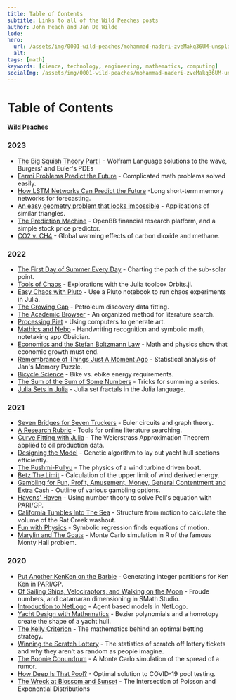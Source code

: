 ```yaml
---
title: Table of Contents
subtitle: Links to all of the Wild Peaches posts
author: John Peach and Jan De Wilde
lede:
hero:
  url: /assets/img/0001-wild-peaches/mohammad-naderi-zveMakq36UM-unsplash.jpg
  alt:
tags: [math]
keywords: [cience, technology, engineering, mathematics, computing]
socialImg: /assets/img/0001-wild-peaches/mohammad-naderi-zveMakq36UM-unsplash.jpg
---
```






# Table of Contents

[**Wild Peaches**](https://wildpeaches.xyz/)



### 2023

- [The Big Squish Theory Part I](https://wildpeaches.xyz/blog/the-big-squish-theory-part-i/) - Wolfram Language solutions to the wave, Burgers' and Euler's PDEs
- [Fermi Problems Predict the Future](https://wildpeaches.xyz/blog/fermi-problems-predict-the-future/) - Complicated math problems solved easily.
- [How LSTM Networks Can Predict the Future](https://wildpeaches.xyz/blog/how-lstm-networks-can-predict-the-future/) -Long short-term memory networks for forecasting.
- [An easy geometry problem that looks impossible](https://wildpeaches.xyz/blog/an-easy-geometry-problem-that-looks-impossible/) - Applications of similar triangles.
- [The Prediction Machine](https://wildpeaches.xyz/blog/the-prediction-machine/) - OpenBB financial research platform, and a simple stock price predictor.
- [CO2 v. CH4](https://wildpeaches.xyz/blog/co2-v-ch4/) - Global warming effects of carbon dioxide and methane.

### 2022

- [The First Day of Summer Every Day](https://wildpeaches.xyz/blog/the-first-day-of-summer-every-day/) - Charting the path of the sub-solar point.
- [Tools of Chaos](https://wildpeaches.xyz/blog/tools-of-chaos/) - Explorations with the Julia toolbox Orbits.jl.
- [Easy Chaos with Pluto](https://wildpeaches.xyz/blog/easy-chaos-with-pluto/) - Use a Pluto notebook to run chaos experiments in Julia.
- [The Growing Gap](https://wildpeaches.xyz/blog/the-growing-gap/) - Petroleum discovery data fitting.
- [The Academic Browser](https://wildpeaches.xyz/blog/the-academic-browser/) - An organized method for literature search.
- [Processing Piet](https://wildpeaches.xyz/blog/processing-piet/) - Using computers to generate art.
- [Mathics and Nebo](https://wildpeaches.xyz/blog/mathics-and-nebo/) - Handwriting recognition and symbolic math, notetaking app Obsidian.
- [Economics and the Stefan Boltzmann Law](https://wildpeaches.xyz/blog/economics-and-the-stefan-boltzmann-law/) - Math and physics show that economic growth must end.
- [Remembrance of Things Just A Moment Ago](https://wildpeaches.xyz/blog/remembrance-of-things-just-a-moment-ago/) - Statistical analysis of Jan's Memory Puzzle.
- [Bicycle Science](https://wildpeaches.xyz/blog/bicycle-science/) - Bike vs. ebike energy requirements.
- [The Sum of the Sum of Some Numbers](https://wildpeaches.xyz/blog/the-sum-of-the-sum-of-some-numbers/) - Tricks for summing a series.
- [Julia Sets in Julia](https://wildpeaches.xyz/blog/julia-sets-in-julia/) - Julia set fractals in the Julia language.

### 2021

- [Seven Bridges for Seven Truckers](https://wildpeaches.xyz/blog/seven-bridges-for-seven-truckers/) - Euler circuits and graph theory.
- [A Research Rubric](https://wildpeaches.xyz/blog/a-research-rubric/) - Tools for online literature searching.
- [Curve Fitting with Julia](https://wildpeaches.xyz/blog/curve-fitting-with-julia/) - The Weierstrass Approximation Theorem applied to oil production data.
- [Designing the Model](https://wildpeaches.xyz/blog/designing-the-model/) - Genetic algorithm to lay out yacht hull sections efficiently.
- [The Pushmi-Pullyu](https://wildpeaches.xyz/blog/the-pushmi-pullyu/) - The physics of a wind turbine driven boat.
- [Betz The Limit](https://wildpeaches.xyz/blog/betz-the-limit/) - Calculation of the upper limit of wind derived energy.
- [Gambling for Fun, Profit, Amusement, Money, General Contentment and Extra Cash](https://wildpeaches.xyz/blog/gambling-for-fun-profit-amusement-money-general-contentment-and-extra-cash/) - Outline of various gambling options.
- [Havens' Haven](https://wildpeaches.xyz/blog/havens-haven/) - Using number theory to solve Pell's equation with PARI/GP.
- [California Tumbles Into The Sea](https://wildpeaches.xyz/blog/california-tumbles-into-the-sea/) - Structure from motion to calculate the volume of the Rat Creek washout.
- [Fun with Physics](https://wildpeaches.xyz/blog/fun-with-physics/) - Symbolic regression finds equations of motion.
- [Marylin and The Goats](https://wildpeaches.xyz/blog/marylin-and-the-goats/) - Monte Carlo simulation in R of the famous Monty Hall problem.

### 2020

- [Put Another KenKen on the Barbie](https://wildpeaches.xyz/blog/put-another-kenken-on-the-barbie/) - Generating integer partitions for Ken Ken in PARI/GP.
- [Of Sailing Ships, Velociraptors, and Walking on the Moon](https://wildpeaches.xyz/blog/of-sailing-ships-velociraptors-and-walking-on-the-moon/) - Froude numbers, and catamaran dimensioning in SMath Studio.
- [Introduction to NetLogo](https://wildpeaches.xyz/blog/introduction-to-netlogo/) - Agent based models in NetLogo.
- [Yacht Design with Mathematics](https://wildpeaches.xyz/blog/yacht-design-with-mathematics/) - Bezier polynomials and a homotopy create the shape of a yacht hull.
- [The Kelly Criterion](https://wildpeaches.xyz/blog/the-kelly-criterion/) - The mathematics behind an optimal betting strategy.
- [Winning the Scratch Lottery](https://wildpeaches.xyz/blog/winning-the-scratch-lottery/) - The statistics of scratch off lottery tickets and why they aren't as random as people imagine.
- [The Boonie Conundrum](https://wildpeaches.xyz/blog/the-boonie-conundrum/) - A Monte Carlo simulation of the spread of a rumor.
- [How Deep Is That Pool?](https://wildpeaches.xyz/blog/how-deep-is-that-pool/) - Optimal solution to COVID-19 pool testing.
- [The Wreck at Blossom and Sunset](https://wildpeaches.xyz/blog/the-wreck-at-blossom-and-sunset/) - The Intersection of Poisson and Exponential Distributions



